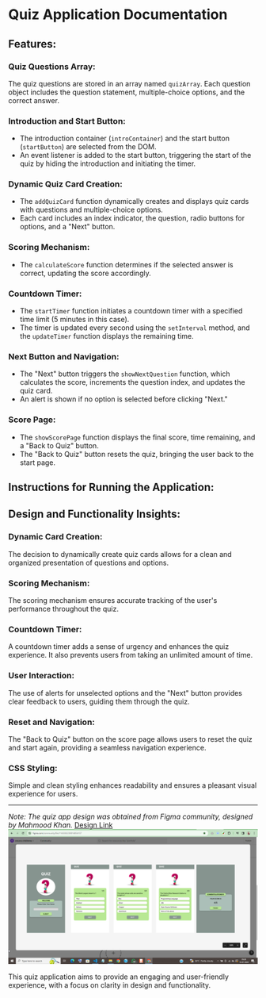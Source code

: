 # Quiz Application Documentation

## Features:

### Quiz Questions Array:

The quiz questions are stored in an array named `quizArray`. Each question object includes the question statement, multiple-choice options, and the correct answer.

### Introduction and Start Button:

- The introduction container (`introContainer`) and the start button (`startButton`) are selected from the DOM.
- An event listener is added to the start button, triggering the start of the quiz by hiding the introduction and initiating the timer.

### Dynamic Quiz Card Creation:

- The `addQuizCard` function dynamically creates and displays quiz cards with questions and multiple-choice options.
- Each card includes an index indicator, the question, radio buttons for options, and a "Next" button.

### Scoring Mechanism:

- The `calculateScore` function determines if the selected answer is correct, updating the score accordingly.

### Countdown Timer:

- The `startTimer` function initiates a countdown timer with a specified time limit (5 minutes in this case).
- The timer is updated every second using the `setInterval` method, and the `updateTimer` function displays the remaining time.

### Next Button and Navigation:

- The "Next" button triggers the `showNextQuestion` function, which calculates the score, increments the question index, and updates the quiz card.
- An alert is shown if no option is selected before clicking "Next."

### Score Page:

- The `showScorePage` function displays the final score, time remaining, and a "Back to Quiz" button.
- The "Back to Quiz" button resets the quiz, bringing the user back to the start page.

## Instructions for Running the Application:

## Design and Functionality Insights:

### Dynamic Card Creation:

The decision to dynamically create quiz cards allows for a clean and organized presentation of questions and options.

### Scoring Mechanism:

The scoring mechanism ensures accurate tracking of the user's performance throughout the quiz.

### Countdown Timer:

A countdown timer adds a sense of urgency and enhances the quiz experience. It also prevents users from taking an unlimited amount of time.

### User Interaction:

The use of alerts for unselected options and the "Next" button provides clear feedback to users, guiding them through the quiz.

### Reset and Navigation:

The "Back to Quiz" button on the score page allows users to reset the quiz and start again, providing a seamless navigation experience.

### CSS Styling:

Simple and clean styling enhances readability and ensures a pleasant visual experience for users.

---

*Note: The quiz app design was obtained from Figma community, designed by Mahmood Khan.*
[Design Link](https://www.figma.com/community/file/1143382230014054157)
![Original design screenshot](./chrome_3gxAI03PGr.png)


This quiz application aims to provide an engaging and user-friendly experience, with a focus on clarity in design and functionality.
